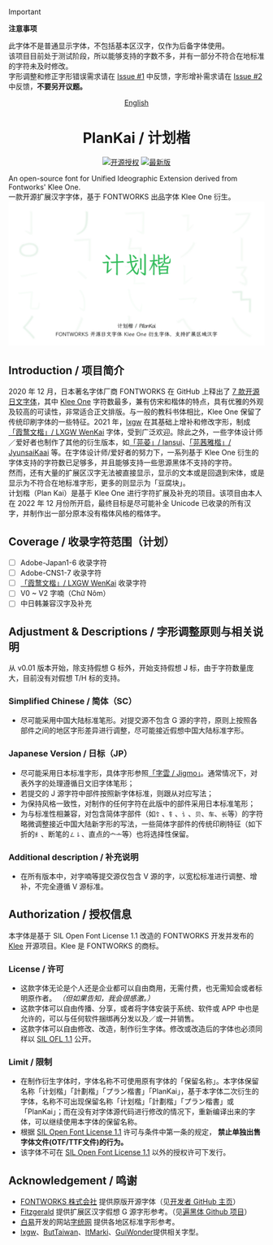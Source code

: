 > [!IMPORTANT]  
> **注意事项**
> 
> 此字体不是普通显示字体，不包括基本区汉字，仅作为后备字体使用。  
> 该项目目前处于测试阶段，所以能够支持的字数不多，并有一部分不符合在地标准的字符未及时修改。  
> 字形调整和修正字形错误需求请在 [Issue #1](https://github.com/Des-Magmeta/PlanKai/issues/1) 中反馈，字形增补需求请在 [Issue #2](https://github.com/Des-Magmeta/PlanKai/issues/2) 中反馈，**不要另开议题。**

<div align="center">

[English](README.en.md)

# PlanKai / 计划楷

[![开源授权](https://img.shields.io/github/license/Des-Magmeta/PlanKai?style=flat-square)](https://github.com/Des-Magmeta/PlanKai) 
 [![最新版](https://img.shields.io/github/release/Des-Magmeta/PlanKai?style=flat-square)](https://github.com/Des-Magmeta/PlanKai/releases/latest)  

</div>

An open-source font for Unified Ideographic Extension derived from Fontworks' Klee One.  
一款开源扩展汉字字体，基于 FONTWORKS 出品字体 Klee One 衍生。
![](https://raw.githubusercontent.com/Des-Magmeta/PlanKai/main/images/PlanKai-1.jpg)  

## Introduction / 项目简介

2020 年 12 月，日本著名字体厂商 FONTWORKS 在 GitHub 上释出了 [7 款开源日文字体](https://github.com/fontworks-fonts)，其中 [Klee One](https://github.com/fontworks-fonts/Klee) 字符数最多，兼有仿宋和楷体的特点，具有优雅的外观及较高的可读性，非常适合正文排版。与一般的教科书体相比，Klee One 保留了传统印刷字体的一些特征。2021 年，[lxgw](https://github.com/lxgw) 在其基础上增补和修改字形，制成[「霞鹜文楷」/ LXGW WenKai](https://github.com/lxgw/LxgwWenKai) 字体，受到广泛欢迎。除此之外，一些字体设计师／爱好者也制作了其他的衍生版本，如[「芫荽」/ Iansui](https://github.com/ButTaiwan/iansui)、[「芫茜雅楷」/ JyunsaiKaai](https://github.com/ItMarki/jyunsaikaai) 等。在字体设计师/爱好者的努力下，一系列基于 Klee One 衍生的字体支持的字符数已足够多，并且能够支持一些思源黑体不支持的字符。  
然而，还有大量的扩展区汉字无法被直接显示，显示的文本或是回退到宋体，或是显示为不符合在地标准字形，更多的则显示为「豆腐块」。  
计划楷（Plan Kai）是基于 Klee One 进行字符扩展及补充的项目。该项目由本人在 2022 年 12 月份所开启，最终目标是尽可能补全 Unicode 已收录的所有汉字，并制作出一部分原本没有楷体风格的楷体字。

## Coverage / 收录字符范围（计划）
- [ ] Adobe-Japan1-6 收录字符  
- [ ] Adobe-CNS1-7 收录字符  
- [ ] [「霞鹜文楷」/ LXGW WenKai](https://github.com/lxgw/LxgwWenKai) 收录字符  
- [ ] V0 ~ V2 字喃（Chữ Nôm） 
- [ ] 中日韩兼容汉字及补充
## Adjustment & Descriptions / 字形调整原则与相关说明

从 v0.01 版本开始，除支持假想 G 标外，开始支持假想 J 标，由于字符数量庞大，目前没有对假想 T/H 标的支持。  
### Simplified Chinese / 简体（SC）
- 尽可能采用中国大陆标准笔形。对提交源不包含 G 源的字符，原则上按照各部件之间的地区字形差异进行调整，尽可能接近假想中国大陆标准字形。
 
### Japanese Version / 日标（JP）
- 尽可能采用日本标准字形，具体字形参照[「字雲 / Jigmo」](https://kamichikoichi.github.io/jigmo/)。通常情况下，对表外字的处理遵循日文旧字体笔形；  
- 若提交的 J 源字符中部件按照新字体标准，则跟从对应写法；  
- 为保持风格一致性，对制作的任何字符在此版中的部件采用日本标准笔形；  
- 为与标准性相兼容，对包含简体字部件（如`饣`、`钅`、`讠`、`贝`、`车`、`长`等）的字符略微调整接近中国大陆新字形的写法，一些简体字部件的传统印刷特征（如下折的`纟`、断笔的`㇜㇙`、直点的`宀亠`等）也将选择性保留。

### Additional description / 补充说明
* 在所有版本中，对字喃等提交源仅包含 V 源的字，以宽松标准进行调整、增补，不完全遵循 V 源标准。 

## Authorization / 授权信息

本字体是基于 SIL Open Font License 1.1 改造的 FONTWORKS 开发并发布的 [Klee](https://github.com/fontworks-fonts/Klee) 开源项目。Klee 是 FONTWORKS 的商标。

### License / 许可  

- 这款字体无论是个人还是企业都可以自由商用，无需付费，也无需知会或者标明原作者。 *（但如果告知，我会很感激。）*
- 这款字体可以自由传播、分享，或者将字体安装于系统、软件或 APP 中也是允许的，可以与任何软件捆绑再分发以及／或一并销售。
- 这款字体可以自由修改、改造，制作衍生字体。修改或改造后的字体也必须同样以 [SIL OFL 1.1](https://scripts.sil.org/OFL) 公开。

### Limit / 限制  

- 在制作衍生字体时，字体名称不可使用原有字体的「保留名称」。本字体保留名称「计划楷」「計劃楷」「プラン楷書」「PlanKai」，基于本字体二次衍生的字体，名称不可出现保留名称「计划楷」「計劃楷」「プラン楷書」或「PlanKai」；而在没有对字体源代码进行修改的情况下，重新编译出来的字体，可以继续使用本字体的保留名称。
- 根据 [SIL Open Font License 1.1](https://scripts.sil.org/OFL) 许可与条件中第一条的规定， **禁止单独出售字体文件(OTF/TTF文件)的行为。**
- 该字体不可在 [SIL Open Font License 1.1](https://scripts.sil.org/OFL) 以外的授权许可下发行。

## Acknowledgement / 鸣谢

- [FONTWORKS 株式会社](http://fontworks.co.jp) 提供原版开源字体（见[开发者 GitHub 主页](https://github.com/fontworks-fonts/)）
- [Fitzgerald](https://github.com/Fitzgerald-Porthmouth-Koenigsegg/Plangothic-Project) 提供扩展区汉字假想 G 源字形参考。（见[遍黑体 Github 项目](https://github.com/Fitzgerald-Porthmouth-Koenigsegg/Plangothic-Project)）
- [白易](https://github.com/yi-bai)开发的网站[字统网](https://zi.tools) 提供各地区标准字形参考。
- [lxgw](https://github.com/lxgw)、[ButTaiwan](https://github.com/ButTaiwan)、[ItMarki](https://github.com/ItMarki)、[GuiWonder](https://github.com/GuiWonder/MoonStarsKai)提供相关字型。
